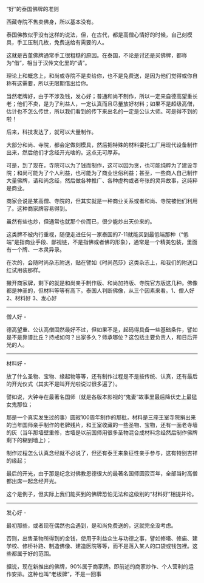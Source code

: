 “好”的泰国佛牌的准则

西藏寺院不售卖佛身，所以基本没有。

泰国佛教似乎没有这样的说法，但，在古代，都是高僧心情好的时候，自己刻模具，手工压制几枚，免费送给有需要的人。

这就是古董佛牌通常手工很粗糙的原因。在泰国，不论是讨还是买佛牌，都称为“借”，相当于汉传文化里的“请”。

理论上和概念上，和尚或寺院不是卖给你，也不是免费送，是因为他们觉得或你自称有这需要，所以无限期借出给你。

当然老牌好，由于不涉及钱，发心好；普通和尚不制作，所以一定来自德高望重长老；他们不卖，是为了利益人，一定认真而且尽量放好材料；如果不是超级高僧，估计也不怎么传世，所以我们看到的传下来出名的一定是公认大师。可是得不到的啦！

后来，科技发达了，就可以大量制作。

大部分和尚、寺院，都会定做刻模具，然后把特殊的材料委托工厂用现代设备制作出来，然后他们才念经开光啥的。这点无可厚非。

可是，到了现在，寺院可以为了钱而制作，这可以因为贪，也可能纯粹为了建设寺院；和尚可能为了个人利益，也可能为了商业世俗利益；甚至，一些商人自己制作大量佛牌，请和尚念经，然后做各种推广、各种虚构或者夸张的灵异故事，这纯粹是商业。

商家会说是某高僧、寺院的，但其实就是一种商业关系或者和尚、寺院被他们利用了。这种商家牌容易得到。

虽然有些也炒，但通常也就那个价而已，很少能炒出天价来的。

这类牌不被内行重视，随便走进任何一家泰国的7-11就能买到最低端那种（“低端”是指商业手段、鄙视链，不是指佛或者佛的形象），通常是一个精美包装，里面有一个牌、一本灵异录。

在次的，会随时尚杂志附送，贴在譬如《时尚芭莎》这类杂志上，和我们的附送口红试用装那样。

撇开商家牌，剩下的就是和尚亲手制作版、和尚加持版、寺院官方版这几种。佛像都是神圣的，但材料等等有高下。泰国人判断佛像，从三个因素来看。1、僧人好 2、材料好 3、发心好

-----------------------------------------

僧人好 -

德高望重、公认高僧固然最好不过，但如果不是，起码得具备一些基础条件，譬如是不是靠谱比丘？持戒如何？出家多久？师承哪位？这包括主要负责人，和日后开光的人。

-----------------------------------------

材料好 -

放了什么圣物、宝物、缘起物等等，还有制作过程是不是按传统、认真，还有最后的开光仪式（其实不是叫开光啦说过很多遍了）。

譬如说，大钟寺在最著名国师（就是各版本影视的“鬼妻”故事里最后降伏史上最猛女鬼那位；

那是一个真实发生过的事）圆寂100周年制作的那批，材料是三座王室寺院捐出来的当年国师亲手制作的老牌残片，和王室收藏的一些圣物、宝物，还有一面老寺墙的灰（当年那墙壁重修，古墙是以前国师用很多圣物混合成材料念经然后制作佛牌剩下的糊到墙上）；

制作过程怎么认真念经就不必说了，但还有泰王来象征性亲手参与，这有特别吉祥的缘起；

最后的开光，由于那是纪念对佛教恩德很大的最著名国师圆寂百年，全部当时高僧都出席一起念经开光。

这个是例子，但实际上我们能买到的佛牌恐怕无法和这级别的“材料好”相提并论。

-----------------------------------------

发心好 -

最初那些，或者现在偶然也会遇到，是和尚免费送的，这就完全没考虑。

否则，出售圣物所得到的金钱，使用于利益众生与功德之事，譬如修塔、修庙、建学校、修桥补路、制造佛像、建造医院等等，而不是落入某人的口袋或钱包裡。这些都属于好的范围。

据说，现在新推出的佛牌，90%属于商家牌。即前述的商家炒作、个人营利的运作安排。这种也叫“老板牌”，不是一回事
